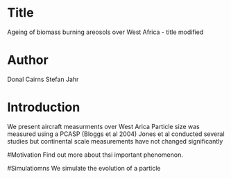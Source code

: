 

# Title
Ageing of biomass burning areosols over West Africa  - title modified


# Author
Donal Cairns
Stefan Jahr

# Introduction
We present aircraft measurments over West Arica
Particle size was measured using a PCASP (Bloggs et al 2004)
Jones et al conducted several studies but continental scale measurements have not changed significantly

#Motivation
Find out more about thsi important phenomenon.

#Simulatiomns
We simulate the evolution of a particle